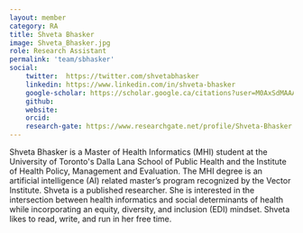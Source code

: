 ```yaml
---
layout: member
category: RA
title: Shveta Bhasker
image: Shveta_Bhasker.jpg
role: Research Assistant
permalink: 'team/sbhasker'
social:
    twitter:  https://twitter.com/shvetabhasker
    linkedin: https://www.linkedin.com/in/shveta-bhasker
    google-scholar: https://scholar.google.ca/citations?user=M0AxSdMAAAAJ&hl=en&oi=ao
    github: 
    website:
    orcid: 
    research-gate: https://www.researchgate.net/profile/Shveta-Bhasker
---
```

Shveta Bhasker is a Master of Health Informatics (MHI) student at the University of Toronto's Dalla Lana School of Public Health and the Institute of Health Policy, Management and Evaluation. The MHI degree is an artificial intelligence (AI) related master’s program recognized by the Vector Institute. Shveta is a published researcher. She is interested in the intersection between health informatics and social determinants of health while incorporating an equity, diversity, and inclusion (EDI) mindset. Shveta likes to read, write, and run in her free time. 
<br>
<br>

